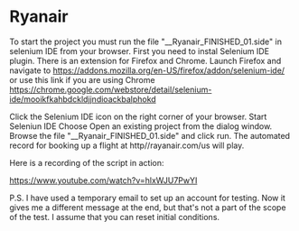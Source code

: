 # Ryanair
To start the project you must run the file "__Ryanair_FINISHED_01.side" in selenium IDE from your browser.
First you need to instal Selenium IDE plugin. There  is an extension for Firefox and Chrome.
Launch Firefox and navigate to https://addons.mozilla.org/en-US/firefox/addon/selenium-ide/
or use this link if you are using  Chrome
 https://chrome.google.com/webstore/detail/selenium-ide/mooikfkahbdckldjjndioackbalphokd

Click the Selenium IDE icon on the right corner of your browser.
Start Seleniun IDE
Choose Open an existing project from the dialog  window.
Browse the file "__Ryanair_FINISHED_01.side" and  click run.
The automated  record for booking up a flight at http//rayanair.com/us will play.

Here is a recording of the script in action:

https://www.youtube.com/watch?v=hlxWJU7PwYI

P.S. I have used a temporary email to set up an account for testing.
Now it gives me a different message at the end, but that's not a part of the scope of the test. I assume that you can reset initial conditions.



 
